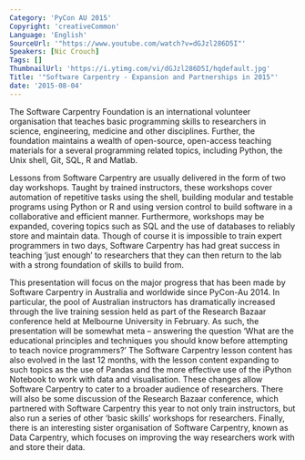 ```yaml
---
Category: 'PyCon AU 2015'
Copyright: 'creativeCommon'
Language: 'English'
SourceUrl: '"https://www.youtube.com/watch?v=dGJzl286D5I"'
Speakers: [Nic Crouch]
Tags: []
ThumbnailUrl: 'https://i.ytimg.com/vi/dGJzl286D5I/hqdefault.jpg'
Title: '"Software Carpentry - Expansion and Partnerships in 2015"'
date: '2015-08-04'
---
```

The Software Carpentry Foundation is an international volunteer organisation that teaches basic programming skills to researchers in science, engineering, medicine and other disciplines. Further, the foundation maintains a wealth of open-source, open-access teaching materials for a several programming related topics, including Python, the Unix shell, Git, SQL, R and Matlab. 

Lessons from Software Carpentry are usually delivered in the form of two day workshops. Taught by trained instructors, these workshops cover automation of repetitive tasks using the shell, building modular and testable programs using Python or R and using version control to build software in a collaborative and efficient manner. Furthermore, workshops may be expanded, covering topics such as SQL and the use of databases to reliably store and maintain data. Though of course it is impossible to train expert programmers in two days, Software Carpentry has had great success in teaching ‘just enough’ to researchers that they can then return to the lab with a strong foundation of skills to build from.

This presentation will focus on the major progress that has been made by Software Carpentry in Australia and worldwide since PyCon-Au 2014. In particular, the pool of Australian instructors has dramatically increased through the live training session held as part of the Research Bazaar conference held at Melbourne University in February. As such, the presentation will be somewhat meta – answering the question ‘What are the educational principles and techniques you should know before attempting to teach novice programmers?’ The Software Carpentry lesson content has also evolved in the last 12 months, with the lesson content expanding to such topics as the use of Pandas and the more effective use of the iPython Notebook to work with data and visualisation. These changes allow Software Carpentry to cater to a broader audience of researchers. There will also be some discussion of the Research Bazaar conference, which partnered with Software Carpentry this year to not only train instructors, but also run a series of other ‘basic skills’ workshops for researchers. Finally, there is an interesting sister organisation of Software Carpentry, known as Data Carpentry, which focuses on improving the way researchers work with and store their data. 



